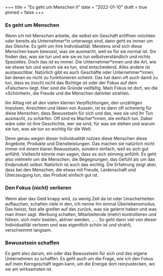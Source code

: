 +++
title = "Es geht um Menschen II"
date = "2022-01-10"
draft = true
pinned = false
+++
### Es geht um Menschen

Wenn ich mit Menschen arbeite, die selbst ein Geschäft eröffnen möchten oder bereits als Unternehmer\*in unterwegs sind, dann geht es immer um das Gleiche. Es geht um ihre Individualität. Meistens sind sich diese Menschen kaum bewusst, was sie ausmacht, weil es für sie normal ist. Sie finden das, was sie tun und wie sie es tun selbstverständlich und nichts Spezielles. Doch das ist es immer. Die Unternehmer\*innen und die Art, wie sie etwas tun und warum sie es tun, sind entscheidend. Alles andere ist austauschbar. Natürlich gibt es auch Geschäfte oder Unternehmer*innen, bei denen es nicht zu funktionieren scheint. Das hat dann oft auch damit zu tun, dass es (noch) nicht das Richtige ist oder der Fokus auf dem «Falschen» liegt. Hier sind die Gründe vielfältig. Mein Fokus ist dort, wo die «Schönheit», die Freude und die Menschen dahinter strahlen. 

IIm Alltag mit all den vielen kleinen Verpflichtungen, den unzähligen Impulsen, Ansichten und Ideen von Aussen, ist es dann oft schwierig für diese Menschen, dass Bewusstsein für sich und das, was sie und ihr Tun ausmacht, zu schärfen. Oft sind es Macher*innen, die einfach tun. Dabei wäre oder ist ihre Geschichte, wer sie sind, für was sie stehen und warum sie tun, was sie tun so wichtig für die Welt.

Denn genau wegen dieser Individualität nutzen diese Menschen diese Angebote, Produkte und Dienstleistungen. Das machen sie natürlich nicht immer mit einem klaren Bewusstsein, sondern einfach, weil es sich gut anfühlt. Vielleicht könnte man sagen, dass es sich stimmig anfühlt. Es geht also vielmehr um die Menschen, die Begegnungen, das Gefühl als um das Endprodukt selbst. Natürlich ist auch das wichtig. Die Erfahrung zeigt aber, dass bei den Menschen, die etwas mit Freude, Leidenschaft und Überzeugung tun, das Produkt einfach gut ist.

### Den Fokus (nicht) verlieren

Wenn aber das Geld knapp wird, zu wenig Zeit da ist oder Unsicherheiten auftauchen, schalten viele in den, ich nenne ihn einmal Überlebensmodus. Das heisst, fast alle greifen auf das zurück, was sie gelernt haben und was man ihnen sagt. Werbung schalten, Mitarbeitende (mehr) kontrollieren und führen, sich mehr beeilen, aktiver werden, ... . So geht dann viel von dieser Individualität verloren und was eigentlich schön ist und strahlt, verschwimmt langsam.

### Bewusstsein schaffen

Es geht also darum, ein oder das Bewusstsein für sich und das eigene Unternehmen zu schaffen. Es geht auch um die Frage, wie ich den Fokus auf mein Kerngeschäft legen kann, um die Energie dort reinzustecken, wo sie am wirksamsten ist.